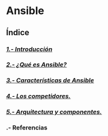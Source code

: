 # Ansible

## Índice

### ***[1.- Introducción](md/introduccion.md)***

### ***[2.- ¿Qué es Ansible?](md/ansible.md)***

### ***[3.- Características de Ansible](md/caracteristicas.md)***

### ***[4.- Los competidores.](md/competidores.md)***

### ***[5.- Arquitectura y componentes.](md/arquitectura.md)***

### .- Referencias
